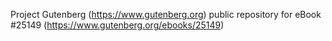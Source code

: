 Project Gutenberg (https://www.gutenberg.org) public repository for eBook #25149 (https://www.gutenberg.org/ebooks/25149)
